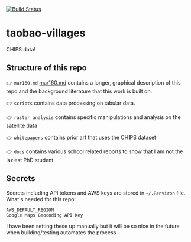 [![Build Status](https://travis-ci.org/xrwang/taobao-villages.svg?branch=master)](https://travis-ci.org/xrwang/taobao-villages)

# taobao-villages
CHIPS data!



## Structure of this repo
 :point_right: `mar160.md` [mar160.md](mar160.md) contains a longer, graphical description of this repo and the background literature that this work is built on.

 :point_right:  `scripts` contains data processing on tabular data.

 :point_right: `raster analysis` contains specific manipulations and analysis on the satellite data

 :point_right: `whitepapers` contains prior art that uses the CHIPS dataset

 :point_right: `docs` contains various school related reports to show that I am not the laziest PhD student



## Secrets
Secrets including API tokens and AWS keys are stored in `~/.Renviron` file. What's needed for this repo:
```
AWS_DEFAULT_REGION
Google Maps Geocoding API Key
```
I have been setting these up manually but it will be so nice in the future when building/testing automates the process
